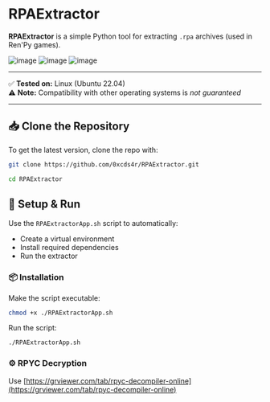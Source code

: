 # RPAExtractor

**RPAExtractor** is a simple Python tool for extracting `.rpa` archives (used in Ren'Py games).

![image](https://github.com/user-attachments/assets/16def077-d4c1-4071-b57f-8d85087da30a) ![image](https://github.com/user-attachments/assets/51b15bec-f8f1-441c-b1bc-49e24ec9c4b2) ![image](https://github.com/user-attachments/assets/0ee51a81-73a3-43bb-ba3c-4e2d264b7f0a)







---

✅ **Tested on:** Linux (Ubuntu 22.04)  
⚠️ **Note:** Compatibility with other operating systems is *not guaranteed*

---

## 📥 Clone the Repository

To get the latest version, clone the repo with:

```bash
git clone https://github.com/0xcds4r/RPAExtractor.git
```

```bash
cd RPAExtractor
```

## 🚀 Setup & Run

Use the `RPAExtractorApp.sh` script to automatically:

- Create a virtual environment  
- Install required dependencies  
- Run the extractor

### 📦 Installation

Make the script executable:

```bash
chmod +x ./RPAExtractorApp.sh
```

Run the script:
```bash
./RPAExtractorApp.sh
```

### ⚙️ RPYC Decryption
Use [https://grviewer.com/tab/rpyc-decompiler-online](https://grviewer.com/tab/rpyc-decompiler-online)
